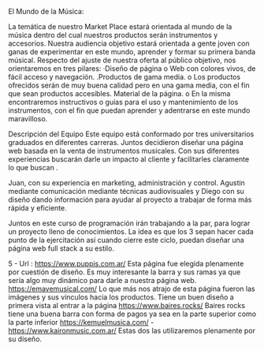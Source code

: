 El Mundo de la Música:

La temática de nuestro Market Place estará orientada al mundo de la música dentro del cual nuestros productos serán instrumentos y accesorios. Nuestra audiencia objetivo estará orientada a gente joven con ganas de experimentar en este mundo, aprender y formar su primera banda músical.
Respecto del ajuste de nuestra oferta al público objetivo, nos orientaremos en tres pilares:
·Diseño de página
o   Web con colores vivos, de fácil acceso y navegación.
.Productos de gama media.
o   Los productos ofrecidos serán de muy buena calidad pero en una gama media, con el fin que sean productos accesibles. 
Material de la página.
o   En la misma encontraremos instructivos o guías para el uso y mantenimiento de los instrumentos, con el fin que puedan aprender y adentrarse en este mundo maravilloso.

 
Descripción del Equipo
  Este equipo está conformado por tres universitarios graduados en diferentes carreras. Juntos decidieron diseñar una página web basada en la venta de instrumentos musicales. Con sus diferentes experiencias buscarán darle un impacto al cliente y facilitarles claramente lo que buscan .

  Juan, con su experiencia en marketing, administración y control. Agustin mediante comunicación mediante técnicas audiovisuales y Diego con su diseño dando información para ayudar al proyecto a trabajar de forma más rápida y eficiente. 

   Juntos en este curso de programación irán trabajando a la par, para lograr un proyecto lleno de conocimientos. La idea es que los 3 sepan hacer cada punto de la ejercitación así cuando cierre este ciclo, puedan diseñar una página web full stack a su estilo.
 
 5 - Url :
https://www.puppis.com.ar/
Esta página fue elegida plenamente por cuestión de diseño. Es muy interesante la barra y sus ramas ya que sería algo muy dinámico para darle a nuestra página web.
https://emavemusical.com/
Lo que más nos atrajo de esta página fueron las imágenes y sus vínculos hacia los productos. Tiene un buen diseño a primera vista al entrar a la página
https://www.baires.rocks/
Baires rocks tiene una buena barra con forma de pagos ya sea en la parte superior como la parte inferior
https://kemuelmusica.com/ - https://www.kaironmusic.com.ar/
Estas dos las utilizaremos plenamente por su diseño.
 
 

